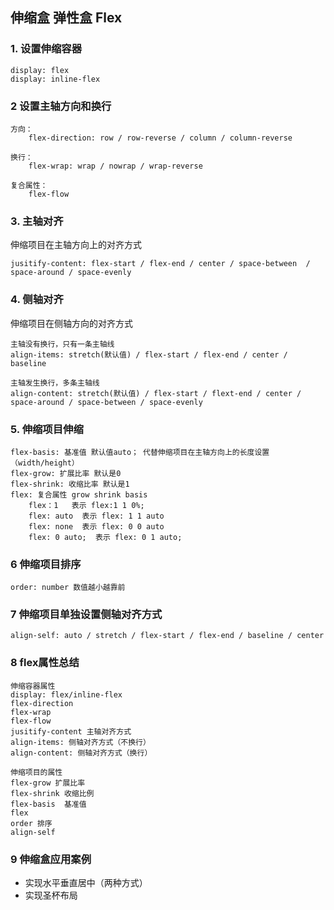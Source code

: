 ## 伸缩盒 弹性盒 Flex

### 1. 设置伸缩容器

```
display: flex
display: inline-flex
```

### 2 设置主轴方向和换行

```
方向：
	flex-direction: row / row-reverse / column / column-reverse

换行：
	flex-wrap: wrap / nowrap / wrap-reverse
	
复合属性：
	flex-flow
```

### 3. 主轴对齐

伸缩项目在主轴方向上的对齐方式

```
jusitify-content: flex-start / flex-end / center / space-between  / space-around / space-evenly
```



### 4. 侧轴对齐

伸缩项目在侧轴方向的对齐方式

```
主轴没有换行，只有一条主轴线
align-items: stretch(默认值) / flex-start / flex-end / center / baseline

主轴发生换行，多条主轴线
align-content: stretch(默认值) / flex-start / flext-end / center / space-around / space-between / space-evenly 

```



### 5. 伸缩项目伸缩

```
flex-basis: 基准值 默认值auto； 代替伸缩项目在主轴方向上的长度设置（width/height）
flex-grow: 扩展比率 默认是0
flex-shrink: 收缩比率 默认是1  
flex: 复合属性 grow shrink basis
	flex：1   表示 flex:1 1 0%;
	flex: auto  表示 flex: 1 1 auto
	flex: none  表示 flex: 0 0 auto
	flex: 0 auto;  表示 flex: 0 1 auto;
```



### 6 伸缩项目排序

```
order: number 数值越小越靠前
```



### 7 伸缩项目单独设置侧轴对齐方式

```
align-self: auto / stretch / flex-start / flex-end / baseline / center
```



### 8 flex属性总结

````
伸缩容器属性
display: flex/inline-flex
flex-direction
flex-wrap
flex-flow
jusitify-content 主轴对齐方式
align-items: 侧轴对齐方式（不换行）
align-content: 侧轴对齐方式（换行）

伸缩项目的属性
flex-grow 扩展比率
flex-shrink 收缩比例
flex-basis  基准值
flex 
order 排序
align-self
````



### 9 伸缩盒应用案例

* 实现水平垂直居中（两种方式）
* 实现圣杯布局
